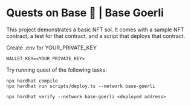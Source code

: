 # Quests on Base 🔵 | Base  Goerli

This project demonstrates a basic NFT sol. It comes with a sample NFT contract, a test for that contract, and a script that deploys that contract.

Create .env for YOUR_PRIVATE_KEY
```
WALLET_KEY=<YOUR_PRIVATE_KEY>
```

Try running quest of the following tasks:

```shell
npx hardhat compile
npx hardhat run scripts/deploy.ts --network base-goerli

npx hardhat verify --network base-goerli <deployed address>

```
